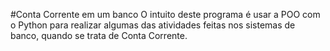 #Conta Corrente em um banco
O intuito deste programa é usar a POO com o Python para realizar algumas das atividades feitas nos sistemas de banco, quando se trata de Conta Corrente.
